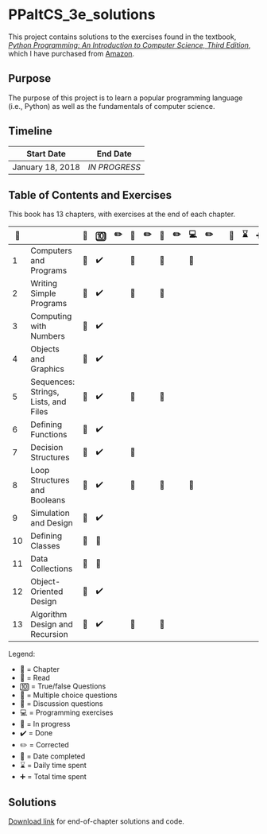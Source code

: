 # PPaItCS_3e_solutions

This project contains solutions to the exercises found in the textbook, [*Python Programming: An Introduction to Computer Science, Third Edition*](https://fbeedle.com/our-books/23-python-programming-an-introduction-to-computer-science-3rd-ed-9781590282755.html), which I have purchased from [Amazon](https://www.amazon.com/Python-Programming-Introduction-Computer-Science/dp/1590282752/ref=sr_1_2?ie=UTF8&qid=1516294885&sr=8-2&keywords=python+programming+third+edition).

## Purpose

The purpose of this project is to learn a popular programming language (i.e., Python) as well as the fundamentals of computer science.

## Timeline

|Start Date|End Date|
|----------------|--------------|
|January 18, 2018|*IN PROGRESS*|

## Table of Contents and Exercises

This book has 13 chapters, with exercises at the end of each chapter.

|:closed_book:||:book:|:keycap_ten:|:pencil2:|:abcd:|:pencil2:|:speech_balloon:|:pencil2:|:computer:|:pencil2:||:date:|:hourglass:|:heavy_plus_sign:|
|-------------|------|------------|---------|------|---------|----------------|---------|----------|----------|-|---|------|-----------|-|
| 1|Computers and Programs|:construction:|:heavy_check_mark:||:construction:||:construction:||:construction:|
| 2|Writing Simple Programs|:construction:|:heavy_check_mark:||:construction:||:construction:|
| 3|Computing with Numbers|:construction:|:heavy_check_mark:|
| 4|Objects and Graphics|:construction:|:heavy_check_mark:|
| 5|Sequences: Strings, Lists, and Files|:construction:|:heavy_check_mark:||:construction:||:construction:
| 6|Defining Functions|:construction:|:heavy_check_mark:
| 7|Decision Structures|:construction:|:heavy_check_mark:||:construction:
| 8|Loop Structures and Booleans|:construction:|:heavy_check_mark:||:construction:||:construction:||:construction:
| 9|Simulation and Design|:construction:|:heavy_check_mark:
|10|Defining Classes|:construction:|:construction:
|11|Data Collections|:construction:|:construction:
|12|Object-Oriented Design|:construction:|:heavy_check_mark:
|13|Algorithm Design and Recursion|:construction:|:heavy_check_mark:||:construction:||:construction:||

Legend: 
- :closed_book: = Chapter
- :book: = Read
- :keycap_ten: = True/false Questions
- :abcd: = Multiple choice questions
- :speech_balloon: = Discussion questions
- :computer: = Programming exercises
- :construction: = In progress
- :heavy_check_mark: = Done
- :pencil2: = Corrected
- :date: = Date completed
- :hourglass: = Daily time spent
- :heavy_plus_sign: = Total time spent

## Solutions 

[Download link](https://fbeedle.com/our-books/23-python-programming-an-introduction-to-computer-science-3rd-ed-9781590282755.html) for end-of-chapter solutions and code.
